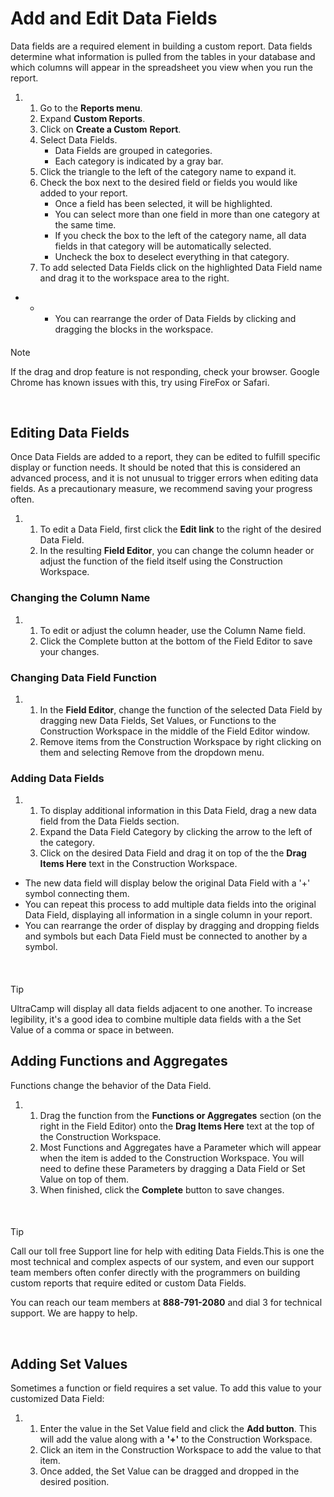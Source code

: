 # Add and Edit Data Fields
Data fields are a required element in building a custom report. Data fields determine what information is pulled from the tables in your database and which columns will appear in the spreadsheet you view when you run the report.


1. 1. Go to the **Reports menu**.
	2. Expand **Custom Reports**.
	3. Click on **Create a Custom** **Report**.
	4. Select Data Fields.
		* Data Fields are grouped in categories.
		* Each category is indicated by a gray bar.
	5. Click the triangle to the left of the category name to expand it.
	6. Check the box next to the desired field or fields you would like added to your report.
		* Once a field has been selected, it will be highlighted.
		* You can select more than one field in more than one category at the same time.
		* If you check the box to the left of the category name, all data fields in that category will be automatically selected.
		* Uncheck the box to deselect everything in that category.
	7. To add selected Data Fields click on the highlighted Data Field name and drag it to the workspace area to the right.


* + - You can rearrange the order of Data Fields by clicking and dragging the blocks in the workspace.



#### 
 Note


If the drag and drop feature is not responding, check your browser. Google Chrome has known issues with this, try using FireFox or Safari.




 


## Editing Data Fields


Once Data Fields are added to a report, they can be edited to fulfill specific display or function needs. It should be noted that this is considered an advanced process, and it is not unusual to trigger errors when editing data fields. As a precautionary measure, we recommend saving your progress often.


1. 1. To edit a Data Field, first click the **Edit link** to the right of the desired Data Field.
	2. In the resulting **Field Editor**, you can change the column header or adjust the function of the field itself using the Construction Workspace.


### Changing the Column Name


1. 1. To edit or adjust the column header, use the Column Name field.
	2. Click the Complete button at the bottom of the Field Editor to save your changes.


### Changing Data Field Function


1. 1. In the **Field Editor**, change the function of the selected Data Field by dragging new Data Fields, Set Values, or Functions to the Construction Workspace in the middle of the Field Editor window.
	2. Remove items from the Construction Workspace by right clicking on them and selecting Remove from the dropdown menu.


### Adding Data Fields


1. 1. To display additional information in this Data Field, drag a new data field from the Data Fields section.
	2. Expand the Data Field Category by clicking the arrow to the left of the category.
	3. Click on the desired Data Field and drag it on top of the the **Drag Items Here** text in the Construction Workspace.


* The new data field will display below the original Data Field with a '+' symbol connecting them.
* You can repeat this process to add multiple data fields into the original Data Field, displaying all information in a single column in your report.
* You can rearrange the order of display by dragging and dropping fields and symbols but each Data Field must be connected to another by a symbol.


 



#### 
 Tip


UltraCamp will display all data fields adjacent to one another. To increase legibility, it's a good idea to combine multiple data fields with a the Set Value of a comma or space in between.



## 


## Adding Functions and Aggregates


Functions change the behavior of the Data Field.


1. 1. Drag the function from the **Functions or Aggregates** section (on the right in the Field Editor) onto the **Drag Items Here** text at the top of the Construction Workspace.
	2. Most Functions and Aggregates have a Parameter which will appear when the item is added to the Construction Workspace. You will need to define these Parameters by dragging a Data Field or Set Value on top of them.
	3. When finished, click the **Complete** button to save changes.


 



#### 
 Tip


Call our toll free Support line for help with editing Data Fields.This is one the most technical and complex aspects of our system, and even our support team members often confer directly with the programmers on building custom reports that require edited or custom Data Fields.  
  
You can reach our team members at **888-791-2080** and dial 3 for technical support. We are happy to help.



 


## Adding Set Values


Sometimes a function or field requires a set value. To add this value to your customized Data Field:


1. 1. Enter the value in the Set Value field and click the **Add button**. This will add the value along with a **'+'** to the Construction Workspace.
	2. Click an item in the Construction Workspace to add the value to that item.
	3. Once added, the Set Value can be dragged and dropped in the desired position.
